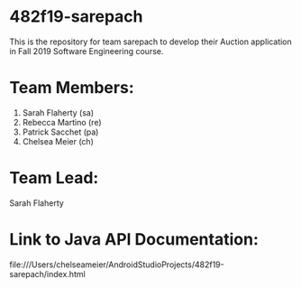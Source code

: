 # 482f19-sarepach
This is the repository for team sarepach to develop their Auction application in Fall 2019 Software Engineering course. 

# Team Members:
1. Sarah Flaherty (sa)
2. Rebecca Martino (re)
3. Patrick Sacchet (pa)
4. Chelsea Meier (ch)

# Team Lead: 
Sarah Flaherty

# Link to Java API Documentation:
file:///Users/chelseameier/AndroidStudioProjects/482f19-sarepach/index.html